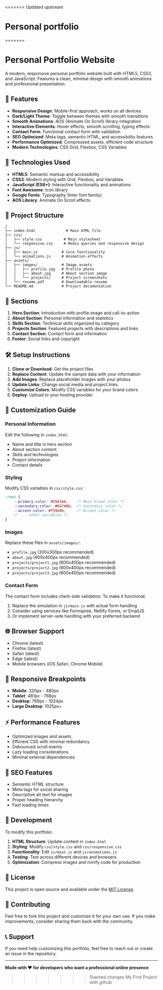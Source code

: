 <<<<<<< Updated upstream
# Personal portfolio
=======
# Personal Portfolio Website

A modern, responsive personal portfolio website built with HTML5, CSS3, and JavaScript. Features a clean, minimal design with smooth animations and professional presentation.

## 🌟 Features

- **Responsive Design**: Mobile-first approach, works on all devices
- **Dark/Light Theme**: Toggle between themes with smooth transitions
- **Smooth Animations**: AOS (Animate On Scroll) library integration
- **Interactive Elements**: Hover effects, smooth scrolling, typing effects
- **Contact Form**: Functional contact form with validation
- **SEO Optimized**: Meta tags, semantic HTML, and accessibility features
- **Performance Optimized**: Compressed assets, efficient code structure
- **Modern Technologies**: CSS Grid, Flexbox, CSS Variables

## 🚀 Technologies Used

- **HTML5**: Semantic markup and accessibility
- **CSS3**: Modern styling with Grid, Flexbox, and Variables
- **JavaScript (ES6+)**: Interactive functionality and animations
- **Font Awesome**: Icon library
- **Google Fonts**: Typography (Inter font family)
- **AOS Library**: Animate On Scroll effects

## 📁 Project Structure

```
/
├── index.html              # Main HTML file
├── css/
│   ├── style.css          # Main stylesheet
│   └── responsive.css     # Media queries and responsive design
├── js/
│   ├── main.js           # Core functionality
│   └── animations.js     # Animation effects
├── assets/
│   ├── images/           # Image assets
│   │   ├── profile.jpg   # Profile photo
│   │   ├── about.jpg     # About section image
│   │   └── projects/     # Project screenshots
│   └── resume.pdf        # Downloadable resume
└── README.md             # Project documentation
```

## 🎨 Sections

1. **Hero Section**: Introduction with profile image and call-to-action
2. **About Section**: Personal information and statistics
3. **Skills Section**: Technical skills organized by category
4. **Projects Section**: Featured projects with descriptions and links
5. **Contact Section**: Contact form and information
6. **Footer**: Social links and copyright

## 🛠️ Setup Instructions

1. **Clone or Download**: Get the project files
2. **Replace Content**: Update the sample data with your information
3. **Add Images**: Replace placeholder images with your photos
4. **Update Links**: Change social media and project links
5. **Customize Colors**: Modify CSS variables for your brand colors
6. **Deploy**: Upload to your hosting provider

## 📝 Customization Guide

### Personal Information
Edit the following in `index.html`:
- Name and title in hero section
- About section content
- Skills and technologies
- Project information
- Contact details

### Styling
Modify CSS variables in `css/style.css`:
```css
:root {
    --primary-color: #2563eb;    /* Main brand color */
    --secondary-color: #64748b;  /* Secondary color */
    --accent-color: #f59e0b;     /* Accent color */
    /* ... other variables */
}
```

### Images
Replace these files in `assets/images/`:
- `profile.jpg` (300x300px recommended)
- `about.jpg` (400x400px recommended)
- `projects/project1.jpg` (600x400px recommended)
- `projects/project2.jpg` (600x400px recommended)
- `projects/project3.jpg` (600x400px recommended)

### Contact Form
The contact form includes client-side validation. To make it functional:
1. Replace the simulation in `js/main.js` with actual form handling
2. Consider using services like Formspree, Netlify Forms, or EmailJS
3. Or implement server-side handling with your preferred backend

## 🌐 Browser Support

- Chrome (latest)
- Firefox (latest)
- Safari (latest)
- Edge (latest)
- Mobile browsers (iOS Safari, Chrome Mobile)

## 📱 Responsive Breakpoints

- **Mobile**: 320px - 480px
- **Tablet**: 481px - 768px
- **Desktop**: 769px - 1024px
- **Large Desktop**: 1025px+

## ⚡ Performance Features

- Optimized images and assets
- Efficient CSS with minimal redundancy
- Debounced scroll events
- Lazy loading considerations
- Minimal external dependencies

## 🎯 SEO Features

- Semantic HTML structure
- Meta tags for social sharing
- Descriptive alt text for images
- Proper heading hierarchy
- Fast loading times

## 🔧 Development

To modify this portfolio:

1. **HTML Structure**: Update content in `index.html`
2. **Styling**: Modify `css/style.css` and `css/responsive.css`
3. **Functionality**: Edit `js/main.js` and `js/animations.js`
4. **Testing**: Test across different devices and browsers
5. **Optimization**: Compress images and minify code for production

## 📄 License

This project is open source and available under the [MIT License](LICENSE).

## 🤝 Contributing

Feel free to fork this project and customize it for your own use. If you make improvements, consider sharing them back with the community.

## 📞 Support

If you need help customizing this portfolio, feel free to reach out or create an issue in the repository.

---

**Made with ❤️ for developers who want a professional online presence**
>>>>>>> Stashed changes
My First Project with github
